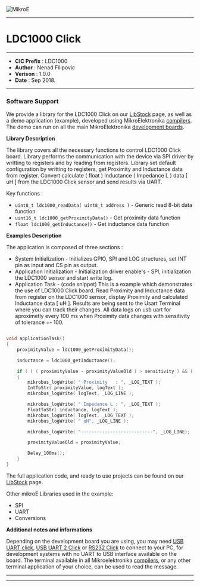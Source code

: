 ![MikroE](http://www.mikroe.com/img/designs/beta/logo_small.png)

---

# LDC1000 Click

---

- **CIC Prefix**  : LDC1000
- **Author**      : Nenad Filipovic
- **Verison**     : 1.0.0
- **Date**        : Sep 2018.

---

### Software Support

We provide a library for the LDC1000 Click on our [LibStock](https://libstock.mikroe.com/projects/view/1069/ldc1000-click-example) 
page, as well as a demo application (example), developed using MikroElektronika 
[compilers](http://shop.mikroe.com/compilers). The demo can run on all the main 
MikroElektronika [development boards](http://shop.mikroe.com/development-boards).

**Library Description**

The library covers all the necessary functions to control LDC1000 Click board. 
Library performs the communication with the device via SPI driver by writting to registers and by reading from registers.
Library set default configuration by writting to registers, get Proximity and Inductance data from register. 
Convert calculate ( float ) Inductance ( Impedance L ) data [ uH ]
from the LDC1000 Click sensor and send results via UART.

Key functions :

- ``` uint8_t ldc1000_readData( uint8_t address ) ``` - Generic read 8-bit data function
- ``` uint16_t ldc1000_getProximityData() ``` - Get proximity data function
- ``` float ldc1000_getInductance() ``` - Get inductance data function

**Examples Description**

The application is composed of three sections :

- System Initialization - Initializes GPIO, SPI and LOG structures,
     set INT pin as input and CS pin as output.
- Application Initialization - Initialization driver enable's - SPI,
     initialization the LDC1000 sensor and start write log.
- Application Task - (code snippet) This is a example which demonstrates the use of LDC1000 Click board.
     Read Proximity and Inductance data from register on the LDC1000 sensor,
     display Proximity and calculated Inductance data [ uH ].
     Results are being sent to the Usart Terminal where you can track their changes.
     All data logs on usb uart for aproximetly every 100 ms
     when Proximity data changes with sensitivity of tolerance +- 100.


```.c

void applicationTask()
{
    proximityValue = ldc1000_getProximityData();

    inductance = ldc1000_getInductance();

    if ( ( ( proximityValue - proximityValueOld ) > sensitivity ) && ( ( proximityValueOld - proximityValue ) > sensitivity ) )
    {
        mikrobus_logWrite( " Proximity   : ", _LOG_TEXT );
        IntToStr( proximityValue, logText );
        mikrobus_logWrite( logText, _LOG_LINE );

        mikrobus_logWrite( " Impedance L : ", _LOG_TEXT );
        FloatToStr( inductance, logText );
        mikrobus_logWrite( logText, _LOG_TEXT );
        mikrobus_logWrite( " uH", _LOG_LINE );

        mikrobus_logWrite( "---------------------------", _LOG_LINE);

        proximityValueOld = proximityValue;

        Delay_100ms();
    }
}

```



The full application code, and ready to use projects can be found on our 
[LibStock](https://libstock.mikroe.com/projects/view/1069/ldc1000-click-example) page.

Other mikroE Libraries used in the example:

- SPI
- UART
- Conversions

**Additional notes and informations**

Depending on the development board you are using, you may need 
[USB UART click](http://shop.mikroe.com/usb-uart-click), 
[USB UART 2 Click](http://shop.mikroe.com/usb-uart-2-click) or 
[RS232 Click](http://shop.mikroe.com/rs232-click) to connect to your PC, for 
development systems with no UART to USB interface available on the board. The 
terminal available in all Mikroelektronika 
[compilers](http://shop.mikroe.com/compilers), or any other terminal application 
of your choice, can be used to read the message.

---
---

